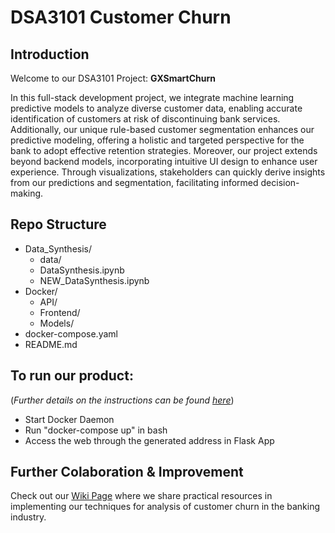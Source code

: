 # DSA3101 Customer Churn
## Introduction
Welcome to our DSA3101 Project: **GXSmartChurn**

In this full-stack development project, we integrate machine learning predictive models to analyze diverse customer data, enabling accurate identification of customers at risk of discontinuing bank services. Additionally, our unique rule-based customer segmentation enhances our predictive modeling, offering a holistic and targeted perspective for the bank to adopt effective retention strategies. Moreover, our project extends beyond backend models, incorporating intuitive UI design to enhance user experience. Through visualizations, stakeholders can quickly derive insights from our predictions and segmentation, facilitating informed decision-making.

## Repo Structure
- Data_Synthesis/
   - data/
   - DataSynthesis.ipynb
   - NEW_DataSynthesis.ipynb
- Docker/
   - API/
   - Frontend/
   - Models/
- docker-compose.yaml
- README.md

## To run our product:
(_Further details on the instructions can be found [here](https://github.com/CabooseExia/DSA3101-Customer-Churn/wiki/4:-Getting-Started)_)
- Start Docker Daemon
- Run "docker-compose up" in bash
- Access the web through the generated address in Flask App

## Further Colaboration & Improvement  
Check out our [Wiki Page](https://github.com/CabooseExia/DSA3101-Customer-Churn/wiki) where we share practical resources in implementing our techniques for analysis of customer churn in the banking industry.
